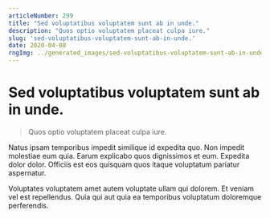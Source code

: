 ```yaml
---
articleNumber: 299
title: "Sed voluptatibus voluptatem sunt ab in unde."
description: "Quos optio voluptatem placeat culpa iure."
slug: 'sed-voluptatibus-voluptatem-sunt-ab-in-unde.'
date: 2020-04-08
rngImg: ../generated_images/sed-voluptatibus-voluptatem-sunt-ab-in-unde..jpg
---
```


# Sed voluptatibus voluptatem sunt ab in unde.

> Quos optio voluptatem placeat culpa iure.

Natus ipsam temporibus impedit similique id expedita quo. Non impedit molestiae eum quia. Earum explicabo quos dignissimos et eum. Expedita dolor dolor. Officiis est eos quisquam quos itaque voluptatum pariatur aspernatur.
 Voluptates voluptatem amet autem voluptate ullam qui dolorem. Et veniam vel est repellendus. Quia qui aut quia ea temporibus voluptatum doloremque perferendis.
